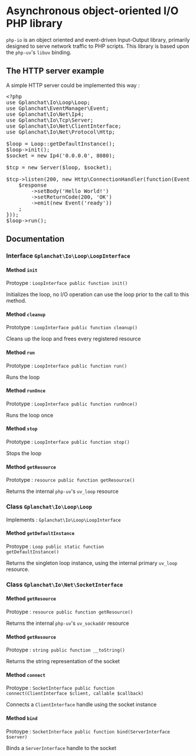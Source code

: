 Asynchronous object-oriented I/O PHP library
=======================

`php-io` is an object oriented and event-driven Input-Output library, primarily designed to serve network traffic to PHP scripts. This library is based upon the `php-uv`'s `libuv` binding.

## The HTTP server example

A simple HTTP server could be implemented this way :

<pre>
&lt;?php
use Gplanchat\Io\Loop\Loop;
use Gplanchat\EventManager\Event;
use Gplanchat\Io\Net\Ip4;
use Gplanchat\Io\Tcp\Server;
use Gplanchat\Io\Net\ClientInterface;
use Gplanchat\Io\Net\Protocol\Http;

$loop = Loop::getDefaultInstance();
$loop->init();
$socket = new Ip4('0.0.0.0', 8080);

$tcp = new Server($loop, $socket);

$tcp->listen(200, new Http\ConnectionHandler(function(Event $event, ClientInterface $client, Http\Request $request, Http\Response $response) {
    $response
        ->setBody('Hello World!')
        ->setReturnCode(200, 'OK')
        ->emit(new Event('ready'))
    ;
}));
$loop->run();
</pre>

## Documentation

### Interface `Gplanchat\Io\Loop\LoopInterface`

#### Method  `init`

Protoype : <code>LoopInterface public function init()</code>

Initializes the loop, no I/O operation can use the loop prior to the call to this method.

#### Method `cleanup`

Prototype : <code>LoopInterface public function cleanup()</code>

Cleans up the loop and frees every registered resource

#### Method `run`

Prototype : <code>LoopInterface public function run()</code>

Runs the loop

#### Method `runOnce`

Prototype : <code>LoopInterface public function runOnce()</code>

Runs the loop once

#### Method `stop`

Prototype : <code>LoopInterface public function stop()</code>

Stops the loop

#### Method `getResource`

Prototype : <code>resource public function getResource()</code>

Returns the internal `php-uv`'s `uv_loop` resource

### Class `Gplanchat\Io\Loop\Loop`

Implements : `Gplanchat\Io\Loop\LoopInterface`

#### Method  `getDefaultInstance`

Protoype : <code>Loop public static function getDefaultInstance()</code>

Returns the singleton loop instance, using the internal primary `uv_loop` resource.

### Class `Gplanchat\Io\Net\SocketInterface`

#### Method  `getResource`

Protoype : <code>resource public function getResource()</code>

Returns the internal `php-uv`'s `uv_sockaddr` resource

#### Method  `getResource`

Protoype : <code>string public function __toString()</code>

Returns the string representation of the socket

#### Method  `connect`

Protoype : <code>SocketInterface public function connect(ClientInterface $client, callable $callback)</code>

Connects a `ClientInterface` handle using the socket instance

#### Method  `bind`

Protoype : <code>SocketInterface public function bind(ServerInterface $server)</code>

Binds a `ServerInterface` handle to the socket


